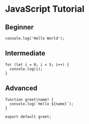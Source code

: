 # JavaScript Tutorial

## Beginner
```
console.log('Hello World');
```

## Intermediate
```
for (let i = 0; i < 5; i++) {
  console.log(i);
}
```

## Advanced
```
function greet(name) {
  console.log(`Hello ${name}`);
}

export default greet;
```
